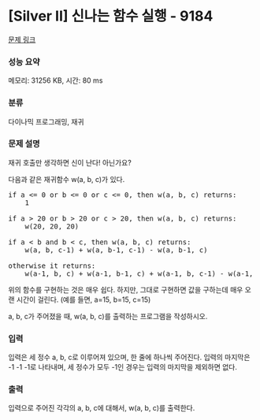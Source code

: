# [Silver II] 신나는 함수 실행 - 9184 

[문제 링크](https://www.acmicpc.net/problem/9184) 

### 성능 요약

메모리: 31256 KB, 시간: 80 ms

### 분류

다이나믹 프로그래밍, 재귀

### 문제 설명

<p>재귀 호출만 생각하면 신이 난다! 아닌가요?</p>

<p>다음과 같은 재귀함수 w(a, b, c)가 있다.</p>

<pre>if a <= 0 or b <= 0 or c <= 0, then w(a, b, c) returns:
    1

if a > 20 or b > 20 or c > 20, then w(a, b, c) returns:
    w(20, 20, 20)

if a < b and b < c, then w(a, b, c) returns:
    w(a, b, c-1) + w(a, b-1, c-1) - w(a, b-1, c)

otherwise it returns:
    w(a-1, b, c) + w(a-1, b-1, c) + w(a-1, b, c-1) - w(a-1, b-1, c-1)
</pre>

<p>위의 함수를 구현하는 것은 매우 쉽다. 하지만, 그대로 구현하면 값을 구하는데 매우 오랜 시간이 걸린다. (예를 들면, a=15, b=15, c=15)</p>

<p>a, b, c가 주어졌을 때, w(a, b, c)를 출력하는 프로그램을 작성하시오.</p>

### 입력 

 <p>입력은 세 정수 a, b, c로 이루어져 있으며, 한 줄에 하나씩 주어진다. 입력의 마지막은 -1 -1 -1로 나타내며, 세 정수가 모두 -1인 경우는 입력의 마지막을 제외하면 없다.</p>

### 출력 

 <p>입력으로 주어진 각각의 a, b, c에 대해서, w(a, b, c)를 출력한다.</p>

